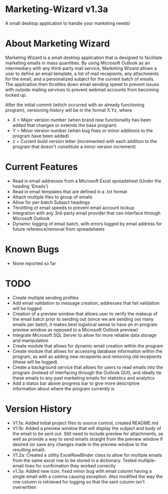 # Marketing-Wizard v1.3a
A small desktop application to handle your marketing needs!

# About Marketing Wizard
Marketing Wizard is a small desktop application that is designed to facilitate marketing emails in mass quantities.  By using Microsoft Outlook as an intermediary with any third-party mail service, Marketing Wizard allows a user to define an email template, a list of mail recepients, any attachments for the email, and a personalized subject for the current batch of emails.  The application then throttles down email sending speed to prevent issues with outside mailing services to prevent webmail accounts from becoming locked up.

After the initial commit (which occurred with an already funcitoning program), versioning history will be in the format X.Yz, where
- X = Major version number (when brand new functionality has been added that changes or extends the base program)
- Y = Minor version number (when bug fixes or minor additions to the program have been added)
- z = Current build version letter (incremented with each addition to the program that doesn't consititute a minor version increment)


# Current Features
- Read in email addresses from a Microsoft Excel spreadsheet (Under the heading 'Emails')
- Read in email templates that are defined in a .txt format
- Attach multiple files to group of emails
- Allow for per-batch Subject headings
- Throttling of email speeds to prevent email account lockup
- Integration with any 3rd-party email provider that can interface through Microsoft Outlook
- Dynamic logging of email batch, with errors logged by email address for future reference/removal from spreadsheets

# Known Bugs
- None reported so far

# TODO
- Create multiple sending profiles
- Add email validation to message creation, addresses that fail validation will be logged
- Creation of a preview window that allows user to verify the makeup of the email batch prior to sending out (since we are sending out many emails per batch, it makes best logistical sense to have an in-program preview window as opposed to a Microsoft Outlook preview)
- Integrate Microsoft SQL Server to allow for more reliable data storage and manipulation
- Create module that allows for dynamic email creation within the program
- Create module that allows for accessing database informaiton within the program, as well as adding new recepients and removing old recepients (these will be logged)
- Create a background service that allows for users to read emails into the program (instead of interfacing through the Outlook GUI), and ideally tie these emails to any past marketing emails for statistics and analytics
- Add a status bar above progress bar to give more descriptive information about where the program currently is


# Version History
- V1.1a: Added initial project files to source control, created README.md
- V1.1b: Added a preview window that will display the subject and body of the email to be sent out.  Still need to include preview for attachments, as well as provide a way to send emails straight from the preview window if desired (or save any changes made in the preview window to the resulting email).
- V1.2a: Created a utility ExcelRowBinder class to allow for multiple emails from the same excel row to be stored in a dictionary.  Tested multiple-email lines for confirmation they worked correctly
- v1.3a: Added new icon, fixed minor bug with email column having a single email with a comma causing exception.  Also modified the way the row column is retrieved for logging so that the sent column isn't overwritten
